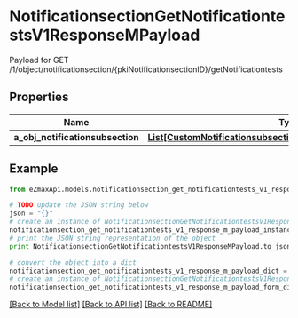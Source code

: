 # NotificationsectionGetNotificationtestsV1ResponseMPayload

Payload for GET /1/object/notificationsection/{pkiNotificationsectionID}/getNotificationtests

## Properties
Name | Type | Description | Notes
------------ | ------------- | ------------- | -------------
**a_obj_notificationsubsection** | [**List[CustomNotificationsubsectiongetnotificationtestsResponse]**](CustomNotificationsubsectiongetnotificationtestsResponse.md) |  | 

## Example

```python
from eZmaxApi.models.notificationsection_get_notificationtests_v1_response_m_payload import NotificationsectionGetNotificationtestsV1ResponseMPayload

# TODO update the JSON string below
json = "{}"
# create an instance of NotificationsectionGetNotificationtestsV1ResponseMPayload from a JSON string
notificationsection_get_notificationtests_v1_response_m_payload_instance = NotificationsectionGetNotificationtestsV1ResponseMPayload.from_json(json)
# print the JSON string representation of the object
print NotificationsectionGetNotificationtestsV1ResponseMPayload.to_json()

# convert the object into a dict
notificationsection_get_notificationtests_v1_response_m_payload_dict = notificationsection_get_notificationtests_v1_response_m_payload_instance.to_dict()
# create an instance of NotificationsectionGetNotificationtestsV1ResponseMPayload from a dict
notificationsection_get_notificationtests_v1_response_m_payload_form_dict = notificationsection_get_notificationtests_v1_response_m_payload.from_dict(notificationsection_get_notificationtests_v1_response_m_payload_dict)
```
[[Back to Model list]](../README.md#documentation-for-models) [[Back to API list]](../README.md#documentation-for-api-endpoints) [[Back to README]](../README.md)


